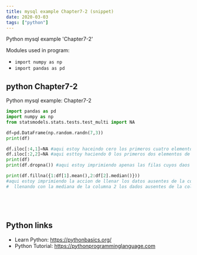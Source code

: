 ```yaml
---
title: mysql example Chapter7-2 (snippet)
date: 2020-03-03
tags: ["python"]
---
```

Python mysql example 'Chapter7-2'


Modules used in program: 
* `import numpy as np`
* `import pandas as pd`

## python Chapter7-2

Python mysql example: Chapter7-2

```python
import pandas as pd
import numpy as np
from statsmodels.stats.tests.test_multi import NA

df=pd.DataFrame(np.random.randn(7,3))
print(df)

df.iloc[:4,1]=NA #aqui estoy haceindo cero los primeros cuatro elementos de la columna 1.
df.iloc[:2,2]=NA #aqui esttoy haciendo 0 los primeros dos elementos de la columna 2.
print(df)
print(df.dropna()) #aqui estoy imprimiendo apenas las filas cuyos daos estan completos.

print(df.fillna({1:df[1].mean(),2:df[2].median()}))
#aqui estoy imprimiendo la accion de llenar los datos ausentes de la columna 1 con media de la columna 1 y
#  llenando con la mediana de la columna 2 los dados ausentes de la columna 2.






```

## Python links

- Learn Python: https://pythonbasics.org/
- Python Tutorial: https://pythonprogramminglanguage.com
